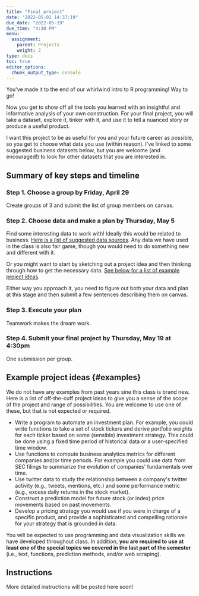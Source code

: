 ```yaml
---
title: "Final project"
date: "2022-05-01 14:37:19"
due_date: "2022-05-19"
due_time: "4:30 PM"
menu:
  assignment:
    parent: Projects
    weight: 2
type: docs
toc: true
editor_options: 
  chunk_output_type: console
---
```


You've made it to the end of our whirlwind intro to R programming! Way to go!

Now you get to show off all the tools you learned with an insightful and informative analysis of your own construction. For your final project, you will take a dataset, explore it, tinker with it, and use it to tell a nuanced story or produce a useful product.

I want this project to be as useful for you and your future career as possible, so you get to choose what data you use (within reason). I've linked to some suggested business datasets below, but you are welcome (and encouraged!) to look for other datasets that you are interested in.


## Summary of key steps and timeline

### Step 1. Choose a group by Friday, April 29

Create groups of 3 and submit the list of group members on canvas.

### Step 2. Choose data and make a plan by Thursday, May 5

Find some interesting data to work with! Ideally this would be related to business. [Here is a list of suggested data sources](/resource/data/). Any data we have used in the class is also fair game, though you would need to do something new and different with it.

Or you might want to start by sketching out a project idea and then thinking through how to get the necessary data. [See below for a list of example project ideas](#examples).

Either way you approach it, you need to figure out both your data and plan at this stage and then submit a few sentences describing them on canvas.

### Step 3. Execute your plan

Teamwork makes the dream work.

### Step 4. Submit your final project by Thursday, May 19 at 4:30pm

One submission per group.


## Example project ideas {#examples}

We do not have any examples from past years sine this class is brand new. Here is a list of off-the-cuff project ideas to give you a sense of the scope of the project and range of possibilities. You are welcome to use one of these, but that is not expected or required.

- Write a program to automate an investment plan. For example, you could write functions to take a set of stock tickers and derive portfolio weights for each ticker based on some (sensible) investment strategy. This could be done using a fixed time period of historical data or a user-specified time window.
- Use functions to compute business analytics metrics for different companies and/or time periods. For example you could use data from SEC filings to summarize the evolution of companies' fundamentals over time.
- Use twitter data to study the relationship between a company's twitter activity (e.g., tweets, mentions, etc.) and some performance metric (e.g., excess daily returns in the stock market).
- Construct a prediction model for future stock (or index) price movements based on past movements.
- Develop a pricing strategy you would use if you were in charge of a specific product, and provide a sophisticated and compelling rationale for your strategy that is grounded in data.

You will be expected to use programming and data visualization skills we have developed throughout class. In addition, **you are required to use at least one of the special topics we covered in the last part of the semester** (i.e., text, functions, prediction methods, and/or web scraping).


## Instructions

More detailed instructions will be posted here soon!

<!-- Here's what you'll need to do: -->

<!-- 1. **Download** a dataset and explore it using all the tools and tricks we learned in lectures, examples, and labs throughout the semester -->

<!-- 2. **Find** a story in the data. This could include patterns in the data like relationships and changes over time that could be visualized. Relationships could also be summarized using linear regression. You could build a prediction mdoel using OLS, ridge, or lasso. Alternatively, you could focus on analysis and visualization of spatial or textual data.-->

<!-- 3. Use R to **create** multiple graphs to tell the story. You can make as many graphs as you want, but you must use at least **three** different chart types (i.e. don't just make three scatterplots or three maps).  -->

<!-- 4. Export these figures as PDF files, place them in Adobe Illustrator (or InDesign or Gravit Designer or Inkscape), and **make** one combined graphic or handout where you tell the complete story. You have a lot of latitude in how you do this. You can make a graphic-heavy one-page handout. You can make something along the lines of the [this](https://www.wired.co.uk/article/nuclear-power-reactors-global), with one big graphic + smaller subgraphics + explanatory text. Just don't make a [goofy infographic](https://medium.com/@kazarnowicz/why-infographics-are-bad-3a2fa49673e2). Whatever you do, the final figure must include all the graphics, must have some explanatory text to help summarize the narrative, and must be well designed. -->

<!-- 5. **Export** the final graphic from Illustrator as a PDF and a PNG. -->

<!-- 6. **Write** a memo using R Markdown to introduce, frame, and describe your story and figure. [Use this template to get started](/files/your_name_finalproject.Rmd). You should include the following in the memo: -->

<!--     - Executive summary -->
<!--     - Background information and summary of the data -->
<!--     - Explanation, description, and code for each individual figure -->
<!--     - Explanation and description for the final figure -->
<!--     - Final figure should be included as an image (remember `![Caption goes here](path/to/file.png)`) -->

<!-- Remember to follow R Markdown etiquette rules and style—don't have it output extraneous messages or warnings, include summary tables in nice tables, adjust the dimensions for your figures, and remove the placeholder text that's in the template already (i.e. I don't want to see stuff like "Describe and show how you cleaned and reshaped the data" in the final report.) -->

<!-- **You should [download a full example of what a final project might look like](/projects/example_final.zip)** (but don't make your final combined visualization look exactly like this—show some creativity!) -->


<!-- ## Final deliverables -->

<!-- Upload the following files to canvas: -->

<!-- 1. A memo introducing and describing your final graphic (see full instructions above) -->
<!-- 2. A standalone PDF of your graphic exported from Illustrator -->
<!-- 3. A standalone PNG of your graphic exported from Illustrator -->

<!-- **No late work will be accepted for this project since it's the last project and it counts as your final.** -->

<!-- I will use [this rubric](/files/final-project-rubric.xlsx) to grade the final product: -->

<!-- - [<i class="fas fa-file-excel"></i> `final-project-rubric.xlsx`](/files/final-project-rubric.xlsx) -->

<!-- I am happy to give feedback and help along the way—please don't hesitate to get help! My goal is for you to have a beautiful graphic in the end that you'll want to show off to all your friends, family, neighbors, employers, and strangers on the street—I'm not trying to trip you up or give you trick questions! -->

<!-- And that's it. **You're done!** Go out into the world now and make beautiful, insightful, and truthful graphics. -->



<!-- ## Expectations -->

<!-- Details to come soon. -->

<!-- Here I will add some stuff about how presentation matters, etc. etc. -->

<!-- Build off guidance and also grading of mini project 1 -->


